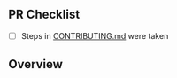 <!-- 👋 Hi, thanks for sending a PR to squiggleconf.com! 💖
Please fill out all fields below and make sure each item is true and [x] checked.
Otherwise we may not be able to review your PR. -->

## PR Checklist

- [ ] Steps in [CONTRIBUTING.md](https://github.com/SquiggleTools/SquiggleConf.com/blob/main/.github/CONTRIBUTING.md) were taken

## Overview

<!-- Description of what is changed and how the code change does that. -->
